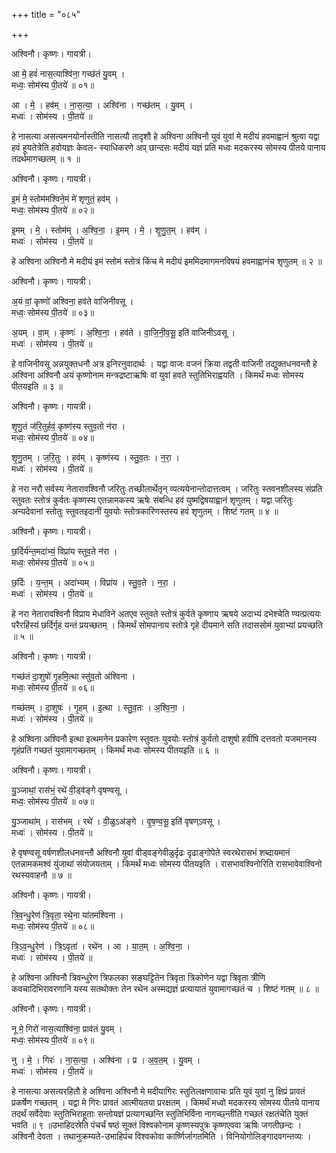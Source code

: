 +++
title = "०८५"

+++


अश्विनौ। कृष्णः। गायत्री।

आ मे॒ हवं॑ नास॒त्याश्वि॑ना॒ गच्छ॑तं यु॒वम् ।  
मध्वः॒ सोम॑स्य पी॒तये॑ ॥ ०१॥

आ । मे॒ । हव॑म् । ना॒स॒त्या॒ । अश्वि॑ना । गच्छ॑तम् । यु॒वम् ।  
मध्वः॑ । सोम॑स्य । पी॒तये॑ ॥

हे नासत्या असत्यमनयोर्नास्तीति नासत्यौ तादृशौ हे अश्विना अश्विनौ युवं युवां मे मदीयं हवमाह्वानं श्रुत्वा यद्वा हवं हूयतेत्रेति हवोयज्ञः केवल- स्याधिकरणे अप् छान्दसः मदीयं यज्ञं प्रति मध्वः मदकरस्य सोमस्य पीतये पानाय तदर्थमागच्छतम् ॥ १ ॥

अश्विनौ। कृष्णः। गायत्री।

इ॒मं मे॒ स्तोम॑मश्विने॒मं मे॑ शृणुतं॒ हव॑म् ।  
मध्वः॒ सोम॑स्य पी॒तये॑ ॥ ०२॥

इ॒मम् । मे॒ । स्तोम॑म् । अ॒श्वि॒ना॒ । इ॒मम् । मे॒ । शृ॒णु॒त॒म् । हव॑म् ।  
मध्वः॑ । सोम॑स्य । पी॒तये॑ ॥

हे अश्विना अश्विनौ मे मदीयं इमं स्तोमं स्तोत्रं किंच मे मदीयं इममिदमागमनविषयं हवमाह्वानंच शृणुतम् ॥ २ ॥

अश्विनौ। कृष्णः। गायत्री।

अ॒यं वां॒ कृष्णो॑ अश्विना॒ हव॑ते वाजिनीवसू ।  
मध्वः॒ सोम॑स्य पी॒तये॑ ॥ ०३॥

अ॒यम् । वा॒म् । कृष्णः॑ । अ॒श्वि॒ना॒ । हव॑ते । वा॒जि॒नी॒व॒सू॒ इति॑ वाजिनीऽवसू ।  
मध्वः॑ । सोम॑स्य । पी॒तये॑ ॥

हे वाजिनीवसू अन्नयुक्तधनौ अत्र इनिरनुवादार्थः । यद्वा वाजः वजनं क्रिया तद्वती वाजिनी तद्युक्तधनवन्तौ हे अश्विना अश्विनौ अयं कृष्णोनाम मन्त्रद्रष्टाऋषिः वां युवां हवते स्तुतिभिराह्वयति । किमर्थं मध्वः सोमस्य पीतयइति ॥ ३ ॥

अश्विनौ। कृष्णः। गायत्री।

शृ॒णु॒तं ज॑रि॒तुर्हवं॒ कृष्ण॑स्य स्तुव॒तो न॑रा ।  
मध्वः॒ सोम॑स्य पी॒तये॑ ॥ ०४॥

शृ॒णु॒तम् । ज॒रि॒तुः । हव॑म् । कृष्ण॑स्य । स्तु॒व॒तः । न॒रा॒ ।  
मध्वः॑ । सोम॑स्य । पी॒तये॑ ॥

हे नरा नरौ सर्वस्य नेतारावश्विनौ जरितुः तच्छीलार्थेतृन् व्यत्ययेनान्तोदात्तत्वम् । जरितुः स्तवनशीलस्य संप्रति स्तुवतः स्तोत्रं कुर्वतः कृष्णस्य एतन्नामकस्य ऋषेः संबन्धि हवं युष्मद्विषयाह्वानं शृणुतम् । यद्वा जरितुः अन्यदेवानां स्तोतुः स्तुवतइदानीं युवयोः स्तोत्रकारिणस्तस्य हवं शृणुतम् । शिष्टं गतम् ॥ ४ ॥

अश्विनौ। कृष्णः। गायत्री।

छ॒र्दिर्य॑न्त॒मदा॑भ्यं॒ विप्रा॑य स्तुव॒ते न॑रा ।  
मध्वः॒ सोम॑स्य पी॒तये॑ ॥ ०५॥

छ॒र्दिः । य॒न्त॒म् । अदा॑भ्यम् । विप्रा॑य । स्तु॒व॒ते । न॒रा॒ ।  
मध्वः॑ । सोम॑स्य । पी॒तये॑ ॥

हे नरा नेतारावश्विनौ विप्राय मेधाविने अतएव स्तुवते स्तोत्रं कुर्वते कृष्णाय ऋषये अदाभ्यं दभेश्चेति ण्यत्प्रत्ययः परैरहिंस्यं छर्दिर्गृहं यन्तं प्रयच्छतम् । किमर्थं सोमपानाय स्तोत्रे गृहे दीयमाने सति तदाससोमं युवाभ्यां प्रयच्छति ॥ ५ ॥

अश्विनौ। कृष्णः। गायत्री।

गच्छ॑तं दा॒शुषो॑ गृ॒हमि॒त्था स्तु॑व॒तो अ॑श्विना ।  
मध्वः॒ सोम॑स्य पी॒तये॑ ॥ ०६॥

गच्छ॑तम् । दा॒शुषः॑ । गृ॒हम् । इ॒त्था । स्तु॒व॒तः । अ॒श्वि॒ना॒ ।  
मध्वः॑ । सोम॑स्य । पी॒तये॑ ॥

हे अश्विना अश्विनौ इत्था इत्थमनेन प्रकारेण स्तुवतः युवयोः स्तोत्रं कुर्वतो दाशुषो हवींषि दत्तवतो यजमानस्य गृहंप्रति गच्छतं युवामागच्छतम् । किमर्थं मध्वः सोमस्य पीतयइति ॥ ६ ॥

अश्विनौ। कृष्णः। गायत्री।

यु॒ञ्जाथां॒ रास॑भं॒ रथे॑ वी॒ड्व॑ङ्गे वृषण्वसू ।  
मध्वः॒ सोम॑स्य पी॒तये॑ ॥ ०७॥

यु॒ञ्जाथा॑म् । रास॑भम् । रथे॑ । वी॒ळुऽअ॑ङ्गे । वृ॒ष॒ण्व॒सू॒ इति॑ वृषण्ऽवसू ।  
मध्वः॑ । सोम॑स्य । पी॒तये॑ ॥

हे वृषण्वसू वर्षणशीलधनवन्तौ अश्विनौ युवां वीड्वङ्गेवीळुर्दृढः दृढाङ्गोपेते स्वरथेरासभं शब्दायमानं एतन्नामकमश्वं युंजाथां संयोजयताम् । किमर्थं मध्वः सोमस्य पीतयइति । रासभावश्विनोरिति रासभावेवाश्विनो रथस्यवाहनौ ॥ ७ ॥

अश्विनौ। कृष्णः। गायत्री।

त्रि॒व॒न्धु॒रेण॑ त्रि॒वृता॒ रथे॒ना या॑तमश्विना ।  
मध्वः॒ सोम॑स्य पी॒तये॑ ॥ ०८॥

त्रि॒ऽव॒न्धु॒रेण॑ । त्रि॒ऽवृता॑ । रथे॑न । आ । या॒त॒म् । अ॒श्वि॒ना॒ ।  
मध्वः॑ । सोम॑स्य । पी॒तये॑ ॥

हे अश्विना अश्विनौ त्रिवन्धुरेण त्रिफलका सङ्घट्टितेन त्रिवृता त्रिकोणेन यद्वा त्रिवृता त्रीणि कवचादिभिरावरणानि यस्य सतथोक्तः तेन रथेन अस्मद्यज्ञं प्रत्यायातं युवामागच्छतं च । शिष्टं गतम् ॥ ८ ॥

अश्विनौ। कृष्णः। गायत्री।

नू मे॒ गिरो॑ नास॒त्याश्वि॑ना॒ प्राव॑तं यु॒वम् ।  
मध्वः॒ सोम॑स्य पी॒तये॑ ॥ ०९॥

नु । मे॒ । गिरः॑ । ना॒स॒त्या॒ । अश्वि॑ना । प्र । अ॒व॒त॒म् । यु॒वम् ।  
मध्वः॑ । सोम॑स्य । पी॒तये॑ ॥

हे नासत्या असत्यरहितौ हे अश्विना अश्विनौ मे मदीयागिरः स्तुतिलक्षणावाचः प्रति युवं युवां नु क्षिप्रं प्रावतं प्रकर्षेण गच्छतम् । यद्वा मे गिरः प्रावतं आत्मीयतया प्ररक्षतम् । किमर्थं मध्वो मदकरस्य सोमस्य पीतये पानाय तदर्थं सर्वेदेवाः स्तुतिभिराहूताः सन्तोयज्ञं प्रत्यागच्छन्ति स्तुतिभिर्विना नागच्छ्न्तीति गच्छतं रक्षतंचेति युक्तं भवति ॥ ९ ॥उभाहिदस्रेति पंचर्चं षष्ठं सूक्तं विश्वकोनाम कृष्णस्यपुत्रः कृष्णएववा ऋषिः जगतीछन्दः । अश्विनौ देवता । तथानुक्रम्यते-उभाहिपंच विश्वकोवा कार्ष्णिर्जागतमिति । विनियोगोलिङ्गादवगन्तव्यः ।